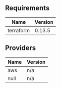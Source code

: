 <!-- BEGINNING OF PRE-COMMIT-TERRAFORM DOCS HOOK -->
## Requirements

| Name | Version |
|------|---------|
| terraform | 0.13.5 |

## Providers

| Name | Version |
|------|---------|
| aws | n/a |
| null | n/a |
<!-- END OF PRE-COMMIT-TERRAFORM DOCS HOOK -->

